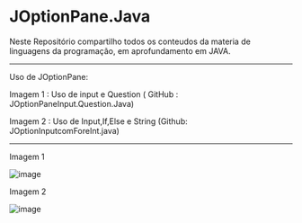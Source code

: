 # JOptionPane.Java
Neste Repositório compartilho todos os conteudos da materia de linguagens da programação, em aprofundamento em JAVA.
*************

Uso de JOptionPane:

Imagem 1 :  Uso de input e Question ( GitHub : JOptionPaneInput.Question.Java)

Imagem 2 :  Uso de Input,If,Else e String (Github: JOptionInputcomForeInt.java)

******************
Imagem 1

![image](https://user-images.githubusercontent.com/99374140/221727926-1d6a466a-0cb7-4865-be0a-06600e2e65af.png)


Imagem 2

![image](https://user-images.githubusercontent.com/99374140/227816052-0bdfbc8b-3f55-43ee-a9ea-956e08487028.png)
